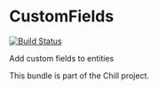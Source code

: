 CustomFields
============

[![Build Status](https://travis-ci.org/Chill-project/CustomFields.png)](http://travis-ci.org/#!/Chill-project/CustomFields)

Add custom fields to entities

This bundle is part of the Chill project.
